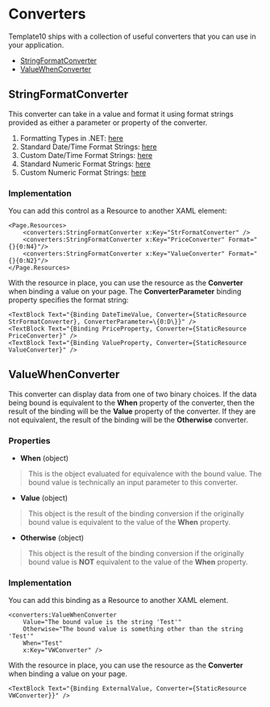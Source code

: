 # Converters

Template10 ships with a collection of useful converters that you can use in your application.
- [StringFormatConverter](#stringformatconverter)
- [ValueWhenConverter](#valuewhenconverter)

## <a name="stringformatconverter" /> StringFormatConverter

This converter can take in a value and format it using format strings provided as either a parameter or property of the converter.  

1. Formatting Types in .NET: [here](https://msdn.microsoft.com/en-us/library/26etazsy.aspx)
1. Standard Date/Time Format Strings: [here](http://msdn.microsoft.com/en-us/library/az4se3k1.aspx)
1. Custom Date/Time Format Strings: [here](http://msdn.microsoft.com/en-us/library/8kb3ddd4.aspx)
1. Standard Numeric Format Strings: [here](http://msdn.microsoft.com/en-us/library/dwhawy9k.aspx)
1. Custom Numeric Format Strings: [here](http://msdn.microsoft.com/en-us/library/0c899ak8.aspx)

### <a name="stringformatconverter_implementation" /> Implementation

You can add this control as a Resource to another XAML element:

    <Page.Resources>
        <converters:StringFormatConverter x:Key="StrFormatConverter" />
        <converters:StringFormatConverter x:Key="PriceConverter" Format="{}{0:N4}"/>
        <converters:StringFormatConverter x:Key="ValueConverter" Format="{}{0:N2}"/>
    </Page.Resources>

With the resource in place, you can use the resource as the **Converter** when binding a value on your page. The **ConverterParameter** binding property specifies the format string:

    <TextBlock Text="{Binding DateTimeValue, Converter={StaticResource StrFormatConverter}, ConverterParameter=\{0:D\}}" />
    <TextBlock Text="{Binding PriceProperty, Converter={StaticResource PriceConverter}" />
    <TextBlock Text="{Binding ValueProperty, Converter={StaticResource ValueConverter}" />


## <a name="valuewhenconverter" /> ValueWhenConverter

This converter can display data from one of two binary choices.  If the data being bound is equivalent to the **When** property of the converter, then the result of the binding will be the **Value** property of the converter.  If they are not equivalent, the result of the binding will be the **Otherwise** converter.

### Properties

- **When** (object)
> This is the object evaluated for equivalence with the bound value.  The bound value is technically an input parameter to this converter.

- **Value** (object)
> This object is the result of the binding conversion if the originally bound value is equivalent to the value of the **When** property.

- **Otherwise** (object)
> This object is the result of the binding conversion if the originally bound value is **NOT** equivalent to the value of the **When** property.

### Implementation

You can add this binding as a Resource to another XAML element.

    <converters:ValueWhenConverter 
        Value="The bound value is the string 'Test'" 
        Otherwise="The bound value is something other than the string 'Test'"
        When="Test"
        x:Key="VWConverter" />

With the resource in place, you can use the resource as the **Converter** when binding a value on your page.

    <TextBlock Text="{Binding ExternalValue, Converter={StaticResource VWConverter}}" />